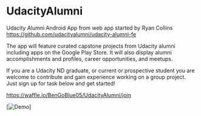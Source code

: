 # UdacityAlumni
Udacity Alumni Android App from web app started by Ryan Collins https://github.com/udacityalumni/udacity-alumni-fe

The app will feature curated capstone projects from Udacity alumni including apps on the Google Play Store. It will also display alumni accomplishments and profiles, career opportunities, and meetups.

If you are a Udacity ND graduate, or current or prospective student you are welcome to contribute and gain experience working on a group project. Just sign up for task below and get started! 

https://waffle.io/BenGoBlue05/UdacityAlumni/join


[![Demo](https://j.gifs.com/GZXDKJ.gif)]



